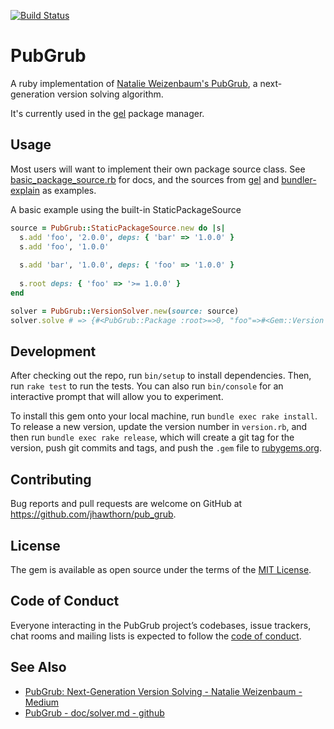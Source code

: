 [![Build Status](https://github.com/jhawthorn/pub_grub/workflows/Test/badge.svg?branch=main)](https://github.com/jhawthorn/pub_grub/actions/workflows/test.yml)

# PubGrub

A ruby implementation of [Natalie Weizenbaum's PubGrub](https://medium.com/@nex3/pubgrub-2fb6470504f), a next-generation version solving algorithm.

It's currently used in the [gel](https://github.com/gel-rb/gel) package manager.

## Usage

Most users will want to implement their own package source class. See [basic_package_source.rb](https://github.com/jhawthorn/pub_grub/blob/master/lib/pub_grub/basic_package_source.rb) for docs, and the sources from [gel](https://github.com/gel-rb/gel/blob/master/lib/gel/pub_grub/source.rb) and [bundler-explain](https://github.com/jhawthorn/bundler-explain/blob/master/lib/bundler/explain/source.rb) as examples.

A basic example using the built-in StaticPackageSource

``` ruby
source = PubGrub::StaticPackageSource.new do |s|
  s.add 'foo', '2.0.0', deps: { 'bar' => '1.0.0' }
  s.add 'foo', '1.0.0'
  
  s.add 'bar', '1.0.0', deps: { 'foo' => '1.0.0' }
  
  s.root deps: { 'foo' => '>= 1.0.0' }
end

solver = PubGrub::VersionSolver.new(source: source)
solver.solve # => {#<PubGrub::Package :root>=>0, "foo"=>#<Gem::Version "1.0.0">}
```

## Development

After checking out the repo, run `bin/setup` to install dependencies. Then, run `rake test` to run the tests. You can also run `bin/console` for an interactive prompt that will allow you to experiment.

To install this gem onto your local machine, run `bundle exec rake install`. To release a new version, update the version number in `version.rb`, and then run `bundle exec rake release`, which will create a git tag for the version, push git commits and tags, and push the `.gem` file to [rubygems.org](https://rubygems.org).

## Contributing

Bug reports and pull requests are welcome on GitHub at https://github.com/jhawthorn/pub_grub.

## License

The gem is available as open source under the terms of the [MIT License](https://opensource.org/licenses/MIT).

## Code of Conduct

Everyone interacting in the PubGrub project’s codebases, issue trackers, chat rooms and mailing lists is expected to follow the [code of conduct](https://github.com/jhawthorn/pub_grub/blob/main/CODE_OF_CONDUCT.md).

## See Also

* [PubGrub: Next-Generation Version Solving - Natalie Weizenbaum - Medium](https://medium.com/@nex3/pubgrub-2fb6470504f)
* [PubGrub - doc/solver.md - github](https://github.com/dart-lang/pub/blob/master/doc/solver.md)
